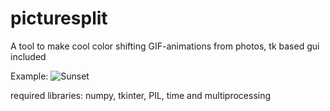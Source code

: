 # picturesplit
A tool to make cool color shifting GIF-animations from photos, tk based gui included

Example:
![Sunset](https://github.com/mjleinon/picturesplit/blob/master/example.gif)

required libraries: numpy, tkinter, PIL, time and multiprocessing
